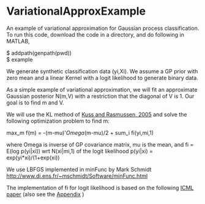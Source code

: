 VariationalApproxExample
========================

An example of variational approximation for Gaussian process classification.
To run this code, download the code in a directory, and do following in MATLAB,

$ addpath(genpath(pwd)) <br>
$ example

We generate synthetic classification data (yi,Xi). We assume a GP prior with zero mean and a linear Kernel with a logit likelihood to generate binary data. 

As a simple example of variational approximation, we will fit an approximate Gaussian posterior N(m,V) with a restriction that the diagonal of V is 1. Our goal is to find m and V.

We will use the KL method of <a href=http://eprints.pascal-network.org/archive/00001193/01/kuss05a.pdf>Kuss and Rasmussen, 2005</a> and solve the following optimization problem to find m: 

max_m f(m) = -(m-mu)'*Omega*(m-mu)/2 + sum_i fi(yi,mi,1)

where Omega is inverse of GP covariance matrix, mu is the mean, and fi = E(log p(yi|xi)) wrt N(xi|mi,1) of the logit likelihood p(yi|xi) = exp(yi*xi)/(1+exp(xi))

We use LBFGS implemented in minFunc by Mark Schmidt
http://www.di.ens.fr/~mschmidt/Software/minFunc.html

The implementation of fi for logit likelihood is based on the following
<a href=http://www.cs.ubc.ca/~emtiyaz/papers/paper-ICML2011.pdf>ICML paper</a> (also see the 
<a href=http://www.cs.ubc.ca/~emtiyaz/papers/truncatedGaussianMoments.pdf>Appendix</a>
)

